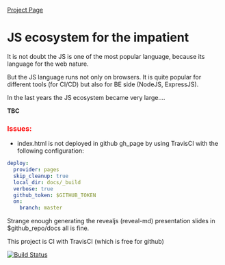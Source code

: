 [Project Page](https://jtonic.github.io/js_ecosystem_for_the_impatient/)

# JS ecosystem for the impatient

It is not doubt the JS is one of the most popular language, because its language for the web nature.

But the JS language runs not only on browsers. It is quite popular for different tools \(for CI/CD\) but also for BE side \(NodeJS, ExpressJS\).

In the last years the JS ecosystem became very large....

**TBC**

### <span style="color:red"> __Issues:__

- index.html is not deployed in github gh_page by using TravisCI with the following configuration:
```yaml
deploy:
  provider: pages
  skip_cleanup: true
  local_dir: docs/_build
  verbose: true
  github_token: $GITHUB_TOKEN
  on:
    branch: master
```
Strange enough generating the revealjs (reveal-md) presentation slides in $github_repo/docs all is fine.

This project is CI with TravisCI (which is free for github)

[![Build Status](https://travis-ci.org/jtonic/js_ecosystem_for_the_impatient.svg?branch=master)](https://travis-ci.org/jtonic/js_ecosystem_for_the_impatient)


